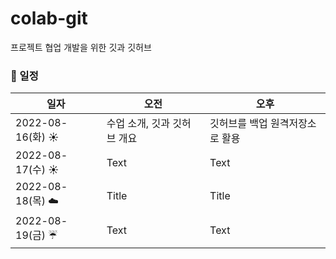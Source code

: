 # colab-git
프로젝트 협업 개발을 위한 깃과 깃허브

### :gift_heart: 일정
| 일자 | 오전 | 오후 |
| ---- | ---- | ---- |
| 2022-08-16(화) :sunny: | 수업 소개, 깃과 깃허브 개요 | 깃허브를 백업 원격저장소로 활용 |
| 2022-08-17(수) :sunny: | Text | Text |
| 2022-08-18(목) :cloud:| Title | Title |
| 2022-08-19(금) :umbrella: | Text | Text |
